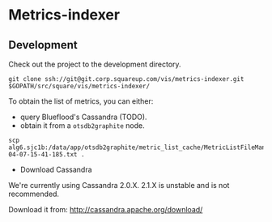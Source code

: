 Metrics-indexer
===============

Development
-----------

Check out the project to the development directory.

```
git clone ssh://git@git.corp.squareup.com/vis/metrics-indexer.git $GOPATH/src/square/vis/metrics-indexer/
```

To obtain the list of metrics, you can either:

* query Blueflood's Cassandra (TODO).
* obtain it from a `otsdb2graphite` node.

```
scp alg6.sjc1b:/data/app/otsdb2graphite/metric_list_cache/MetricListFileManager.2015-04-07-15-41-185.txt .
```

* Download Cassandra

We're currently using Cassandra 2.0.X. 2.1.X is unstable and is not
recommended.

Download it from: http://cassandra.apache.org/download/

